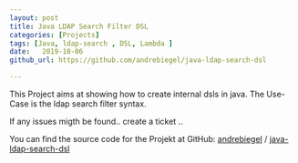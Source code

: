 ```yaml
---
layout: post
title: Java LDAP Search Filter DSL
categories: [Projects]
tags: [Java, ldap-search , DSL, Lambda ]
date:   2019-10-06
github_url: https://github.com/andrebiegel/java-ldap-search-dsl

---
```


This Project aims at showing how to create internal dsls in java. The Use-Case is the ldap search filter syntax.


If any issues migth be found.. create a ticket .. 

You can find the source code for the Projekt at GitHub:
[andrebiegel](https://github.com/andrebiegel) / [java-ldap-search-dsl](https://github.com/andrebiegel/java-ldap-search-dsl)


